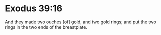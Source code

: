 # Exodus 39:16

And they made two ouches [of] gold, and two gold rings; and put the two rings in the two ends of the breastplate.